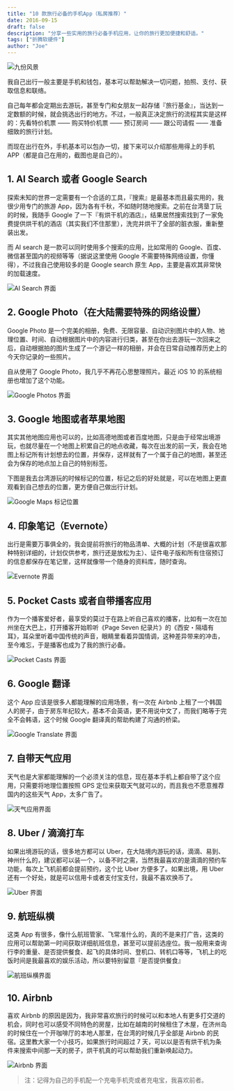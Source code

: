 ```yaml
---
title: "10 款旅行必备的手机App（私房推荐）"
date: 2016-09-15
draft: false
description: "分享一些实用的旅行必备手机应用，让你的旅行更加便捷和舒适。"
tags: ["折腾软硬件"]
author: "Joe"
---
```


![九份风景](/images/posts/essential-travel-apps-recommendations/cover-jiufen.webp)

我自己出行一般主要是手机和钱包，基本可以帮助解决一切问题，拍照、支付、获取信息和联络。

自己每年都会定期出去游玩，甚至专门和女朋友一起存储『旅行基金』，当达到一定数额的时候，就会挑选出行的地方。不过，一般真正决定旅行的流程其实是这样的：先看特价机票 —— 购买特价机票 —— 预订房间 —— 跟公司请假 —— 准备细致的旅行计划。

而现在出行在外，手机基本可以包办一切，接下来可以介绍那些用得上的手机 APP（都是自己在用的，截图也是自己的）。

## 1. AI Search 或者 Google Search

探索未知的世界一定需要有一个合适的工具，『搜索』是最基本而且最实用的，我很少用专门的旅游 App，因为各有千秋，不如随时随地搜索。之前在台湾垦丁玩的时候，我随手 Google 了一下『有烘干机的酒店』，结果居然搜索找到了一家免费提供烘干机的酒店（其实我们不住那里），洗完并烘干了全部的脏衣服，重新整装出发。

而 AI search 是一款可以同时使用多个搜索的应用，比如常用的 Google、百度、微信甚至国内的视频等等（据说这里使用 Google 不需要特殊网络设置，你懂得），不过我自己使用较多的是 Google search 原生 App，主要是喜欢其非常快的加载速度。

![AI Search 界面](/images/posts/essential-travel-apps-recommendations/ai-search.webp)

## 2. Google Photo（在大陆需要特殊的网络设置）

Google Photo 是一个完美的相册，免费、无限容量、自动识别图片中的人物、地理位置、时间、自动根据图片中的内容进行归类，甚至在你出去游玩一次回来之后，自动根据拍的图片生成了一个游记一样的相册，并会在日常自动推荐历史上的今天你记录的一些照片。

自从使用了 Google Photo，我几乎不再花心思整理照片。最近 iOS 10 的系统相册也增加了这个功能。

![Google Photos 界面](/images/posts/essential-travel-apps-recommendations/google-photos.webp)

## 3. Google 地图或者苹果地图

其实其他地图应用也可以的，比如高德地图或者百度地图，只是由于经常出境游玩，也就尽量在一个地图上积累自己的地点收藏，每次在出发的前一天，我会在地图上标记所有计划想去的位置，并保存，这样就有了一个属于自己的地图，甚至还会为保存的地点加上自己的特别标签。

下图是我去台湾游玩的时候标记的位置，标记之后的好处就是，可以在地图上更直观看到自己想去的位置，更方便自己做出行计划。

![Google Maps 标记位置](/images/posts/essential-travel-apps-recommendations/google-maps.webp)

## 4. 印象笔记（Evernote）

出行是需要万事俱全的，我会提前将旅行的物品清单、大概的计划（不是很喜欢那种特别详细的，计划仅供参考，旅行还是放松为主）、证件电子版和所有住宿预订的信息都保存在笔记里，这样就像带一个随身的资料库，随时查询。

![Evernote 界面](/images/posts/essential-travel-apps-recommendations/evernote.webp)

## 5. Pocket Casts 或者自带播客应用

作为一个播客爱好者，最享受的莫过于在路上听自己喜欢的播客，比如有一次在加州坐在大巴上，打开播客开始聆听《Page Seven 纪录片》的《西安・隔墙有耳》，耳朵里听着中国传统的声音，眼睛里看着异国情调，这种差异带来的冲击，至今难忘，于是播客也成为了我的旅行必备。

![Pocket Casts 界面](/images/posts/essential-travel-apps-recommendations/pocket-casts.webp)

## 6. Google 翻译

这个 App 应该是很多人都能理解的应用场景，有一次在 Airbnb 上租了一个韩国人的房子，由于房东年纪较大，基本不会英语，更不用说中文了，而我们略等于完全不会韩语，这个时候 Google 翻译真的帮助构建了沟通的桥梁。

![Google Translate 界面](/images/posts/essential-travel-apps-recommendations/google-translate.webp)

## 7. 自带天气应用

天气也是大家都能理解的一个必须关注的信息，现在基本手机上都自带了这个应用，只需要将地理位置按照 GPS 定位来获取天气就可以的，而且我也不愿意推荐国内的这些天气 App，太多广告了。

![天气应用界面](/images/posts/essential-travel-apps-recommendations/weather.webp)

## 8. Uber / 滴滴打车

如果出境游玩的话，很多地方都可以 Uber，在大陆境内游玩的话，滴滴、易到、神州什么的，建议都可以装一个，以备不时之需，当然我最喜欢的是滴滴的预约车功能，每次上飞机前都会提前预约，这个比 Uber 方便多了。如果出境，用 Uber 还有一个好处，就是可以信用卡或者支付宝支付，我最不喜欢换币了。

![Uber 界面](/images/posts/essential-travel-apps-recommendations/uber.webp)

## 9. 航班纵横

这类 App 有很多，像什么航班管家、飞常准什么的，真的不是来打广告，这类的应用可以帮助第一时间获取详细航班信息，甚至可以提前选座位。我一般用来查询行李的重量、是否提供餐食、起飞的具体时间、登机口、转机口等等，飞机上的吃饭时间是我最喜欢的娱乐活动，所以要特别留意『是否提供餐食』

![航班纵横界面](/images/posts/essential-travel-apps-recommendations/flight-app.webp)

## 10. Airbnb

喜欢 Airbnb 的原因是因为，我非常喜欢旅行的时候可以和本地人有更多打交道的机会，同时也可以感受不同特色的房屋，比如在越南的时候租住了木屋，在济州岛的时候住在一个开咖啡厅的本地人那里，在台湾的时候几乎全部是 Airbnb 的民宿。这里教大家一个小技巧，如果旅行时间超过 7 天，可以以是否有烘干机为条件来搜索中间那一天的房子，烘干机真的可以帮助我们重新唤起动力。

![Airbnb 界面](/images/posts/essential-travel-apps-recommendations/airbnb.webp)

> 注：记得为自己的手机配一个充电手机壳或者充电宝，我喜欢前者。